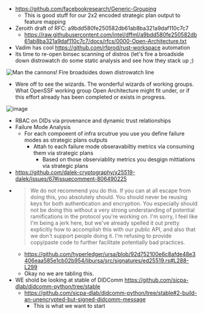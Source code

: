 - https://github.com/facebookresearch/Generic-Grouping
  - This is good stuff for our 2x2 encoded strategic plan output to feature mapping
- Zeroith draft of RFC: a9bdd580fe250582db61ab8ba321a9daf110c7c7
  - https://raw.githubusercontent.com/intel/dffml/a9bdd580fe250582db61ab8ba321a9daf110c7c7/docs/rfcs/0000-Open-Architecture.txt
- Vadim has cool https://github.com/rfprod/rust-workspace automation
- Its time to re-open binsec scanning of distros (let's fire a broadside down distrowatch do some static analysis and see how they stack up ;)

![Man the cannons! Fire broadsides down distrowatch line](https://upload.wikimedia.org/wikipedia/commons/6/6a/Battleship1.jpg)

- Were off to see the wizards. The wonderful wizards of working groups. What OpenSSF working group Open Architecture might fit under, or if this effort already has been completed or exists in progress.

![image](https://user-images.githubusercontent.com/5950433/168154171-fc283ca3-bc2e-4f9c-8646-00900d747544.gif)

- RBAC on DIDs via provenance and dynamic trust relationships
- Failure Mode Analysis
  - For each compoeent of infra srcutrue you use you define failure modes as strategic plans outputs
    - Attah to each failure mode obseravabiltiy metrics via consuming them via strategic plans
      - Based on those observiablity metrics you desgign mittiations via strategic plans
-  https://github.com/dalek-cryptography/x25519-dalek/issues/67#issuecomment-806490225
  - > We do not recommend you do this. If you can at all escape from doing this, you absolutely should. You should never be reusing keys for both authentication and encryption. You especially should not be doing this without a very strong understanding of potential ramifications in the protocol you're working on. I'm sorry, I feel like I'm being a jerk here, but we've already spelled it out pretty explicitly how to accomplish this with our public API, and also that we don't support people doing it. I'm refusing to provide copy/paste code to further facilitate potentially bad practices.
    - https://github.com/hyperledger/ursa/blob/92d752100e6c8afde48e3406eaa585e1cb02b954/libursa/src/signatures/ed25519.rs#L288-L299
    - Okay no we are tabling this.
- WE shold be looking at stable of DIDComm https://github.com/sicpa-dlab/didcomm-python/tree/stable
  - https://github.com/sicpa-dlab/didcomm-python/tree/stable#2-build-an-unencrypted-but-signed-didcomm-message
    - This is what we want to start